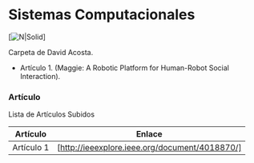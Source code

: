 # Sistemas Computacionales

[![N|Solid](http://mrrobotonline.com/thumbs/2294.jpg)]

Carpeta de David Acosta.

  - Artículo 1. (Maggie: A Robotic Platform for Human-Robot Social Interaction).

### Artículo

Lista de Artículos Subidos

| Artículo | Enlace |
| ------ | ------ |
| Artículo 1 | [http://ieeexplore.ieee.org/document/4018870/] |

